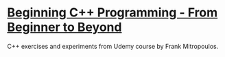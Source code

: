 # [Beginning C++ Programming - From Beginner to Beyond](https://www.udemy.com/course/beginning-c-plus-plus-programming/)

C++ exercises and experiments from Udemy course by Frank Mitropoulos.
